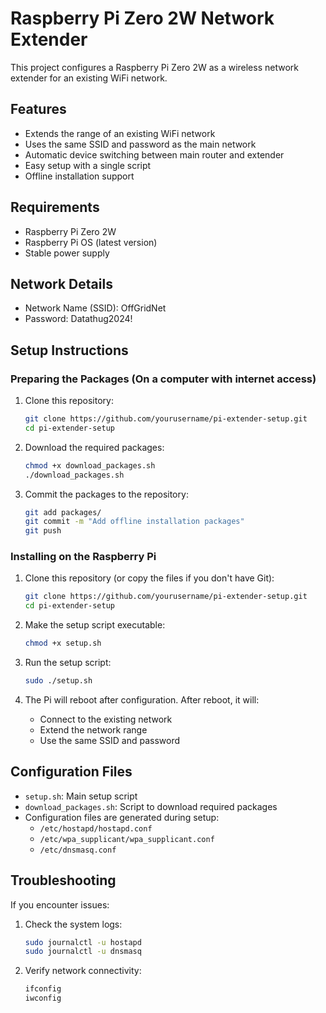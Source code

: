 # Raspberry Pi Zero 2W Network Extender

This project configures a Raspberry Pi Zero 2W as a wireless network extender for an existing WiFi network.

## Features
- Extends the range of an existing WiFi network
- Uses the same SSID and password as the main network
- Automatic device switching between main router and extender
- Easy setup with a single script
- Offline installation support

## Requirements
- Raspberry Pi Zero 2W
- Raspberry Pi OS (latest version)
- Stable power supply

## Network Details
- Network Name (SSID): OffGridNet
- Password: Datathug2024!

## Setup Instructions

### Preparing the Packages (On a computer with internet access)

1. Clone this repository:
   ```bash
   git clone https://github.com/yourusername/pi-extender-setup.git
   cd pi-extender-setup
   ```

2. Download the required packages:
   ```bash
   chmod +x download_packages.sh
   ./download_packages.sh
   ```

3. Commit the packages to the repository:
   ```bash
   git add packages/
   git commit -m "Add offline installation packages"
   git push
   ```

### Installing on the Raspberry Pi

1. Clone this repository (or copy the files if you don't have Git):
   ```bash
   git clone https://github.com/yourusername/pi-extender-setup.git
   cd pi-extender-setup
   ```

2. Make the setup script executable:
   ```bash
   chmod +x setup.sh
   ```

3. Run the setup script:
   ```bash
   sudo ./setup.sh
   ```

4. The Pi will reboot after configuration. After reboot, it will:
   - Connect to the existing network
   - Extend the network range
   - Use the same SSID and password

## Configuration Files
- `setup.sh`: Main setup script
- `download_packages.sh`: Script to download required packages
- Configuration files are generated during setup:
  - `/etc/hostapd/hostapd.conf`
  - `/etc/wpa_supplicant/wpa_supplicant.conf`
  - `/etc/dnsmasq.conf`

## Troubleshooting
If you encounter issues:
1. Check the system logs:
   ```bash
   sudo journalctl -u hostapd
   sudo journalctl -u dnsmasq
   ```
2. Verify network connectivity:
   ```bash
   ifconfig
   iwconfig
   ``` 